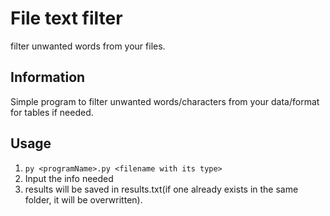 # File text filter
filter unwanted words from your files.

## Information
Simple program to filter unwanted words/characters from your data/format for tables if needed.

## Usage
1. `py <programName>.py <filename with its type>`
2. Input the info needed
3. results will be saved in results.txt(if one already exists in the same folder, it will be overwritten).
